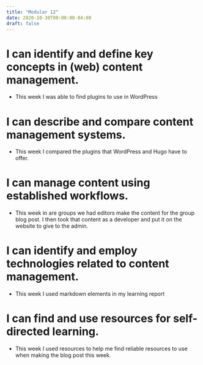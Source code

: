 ```yaml
---
title: "Modular 12"
date: 2020-10-30T00:00:00-04:00
draft: false
--- 
```


I can identify and define key concepts in (web) content management.
====================================================

* This week I was able to find plugins to use in WordPress 

I can describe and compare content management systems.
=============================================

* This week I compared the plugins that WordPress and Hugo have to offer. 
 
I can manage content using established workflows.
======================================

* This week in are groups we had editors make the content for the group blog post. I then took that content as a developer and put it on the website to give to the admin.

I can identify and employ technologies related to content management.
======================================================

* This week I used markdown elements in my learning report
          
I can find and use resources for self-directed learning.
=========================================

* This week I used resources to help me find reliable resources to use when making the blog post this week. 
